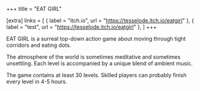 +++
title = "EAT GIRL"

[extra]
links = [
	{ label = "itch.io", url = "https://tesselode.itch.io/eatgirl" },
	{ label = "test", url = "https://tesselode.itch.io/eatgirl" },
]
+++

EAT GIRL is a surreal top-down action game about moving through tight corridors and eating dots.

The atmosphere of the world is sometimes meditative and sometimes unsettling. Each level is accompanied by a unique blend of ambient music.

The game contains at least 30 levels. Skilled players can probably finish every level in 4-5 hours.
